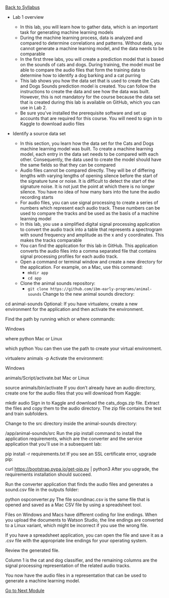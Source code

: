 [Back to Syllabus](./README.md#course-syllabus)

- Lab 1 overview
    - In this lab, you will learn how to gather data, which is an important task for generating machine learning models
    - During the machine learning process, data is analyzed and compared to determine correlations and patterns. Without data, you cannot generate a machine learning model, and the data needs to be comparable
    - In the first three labs, you will create a prediction model that is based on the sounds of cats and dogs. During training, the model must be able to compare the audio files that form the training data to determine how to identify a dog barking and a cat purring
    - This lab shows you how the data set that is used to create the Cats and Dogs Sounds prediction model is created. You can follow the instructions to create the data and see how the data was built. However, this is not mandatory for the course because the data set that is created during this lab is available on GitHub, which you can use in Lab 2.
    - Be sure you've installed the prerequisite software and set up accounts that are required for this course. You will need to sign in to Kaggle to download audio files

- Identify a source data set
    - In this section, you learn how the data set for the Cats and Dogs machine learning model was built. To create a machine learning model, each entry in the data set needs to be compared with each other. Consequently, the data used to create the model should have the same fields so that they can be compared
    - Audio files cannot be compared directly. They will be of differing lengths with varying lengths of opening silence before the start of the signature tune or noise. It is difficult to detect the start of the signature noise. It is not just the point at which there is no longer silence. You have no idea of how many bars into the tune the audio recording starts
    - For audio files, you can use signal processing to create a series of numbers which represent each audio track. These numbers can be used to compare the tracks and be used as the basis of a machine learning model
    - In this lab, you use a simplified digital signal processing application to convert the audio track into a table that represents a spectrogram with sound frequency and amplitude as the x and y coordinates. This makes the tracks comparable
    - You can find the application for this lab in GitHub. This application converts the audio files into a comma separated file that contains signal processing profiles for each audio track.
    - Open a command or terminal window and create a new directory for the application. For example, on a Mac, use this command: 
        - ```mkdir app```
        - ```cd app```
    - Clone the animal sounds repository:
        - ```git clone https://github.com/ibm-early-programs/animal-sounds```
Change to the new animal sounds directory:

cd animal-sounds
Optional: If you have virtualenv, create a new environment for the application and then activate the environment.

Find the path by running which or where commands:

Windows

where python
Mac or Linux

which python
You can then use the path to create your virtual environment.



virtualenv animals -p <path to your installed version of python> 
Activate the environment:

Windows

animals/Script/activate.bat
Mac or Linux

source animals/bin/activate
If you don’t already have an audio directory, create one for the audio files that you will download from Kaggle:

mkdir audio
Sign in to Kaggle and download the cats_dogs.zip file. Extract the files and copy them to the audio directory. The zip file contains the test and train subfolders.



Change to the src directory inside the animal-sounds directory:

/app/animal-sounds/src
Run the pip install command to install the application requirements, which are the converter and the service application that you'll use in a subsequent lab:

pip install -r requirements.txt
If you see an SSL certificate error, upgrade pip:

curl https://bootstrap.pypa.io/get-pip.py | python3
After you upgrade, the requirements installation should succeed.



Run the converter application that finds the audio files and generates a sound.csv file in the outputs folder:

python ospconverter.py
The file soundmac.csv is the same file that is opened and saved as a Mac CSV file by using a spreadsheet tool.

Files on Windows and Macs have different coding for line endings. When you upload the documents to Watson Studio, the line endings are converted to a Linux variant, which might be incorrect if you use the wrong file.

If you have a spreadsheet application, you can open the file and save it as a .csv file with the appropriate line endings for your operating system.

Review the generated file.



Column 1 is the cat and dog classifier, and the remaining columns are the signal processing representation of the related audio tracks.

You now have the audio files in a representation that can be used to generate a machine learning model.

[Go to Next Module](./3_Build_a_Machine_Learning_Model.md)